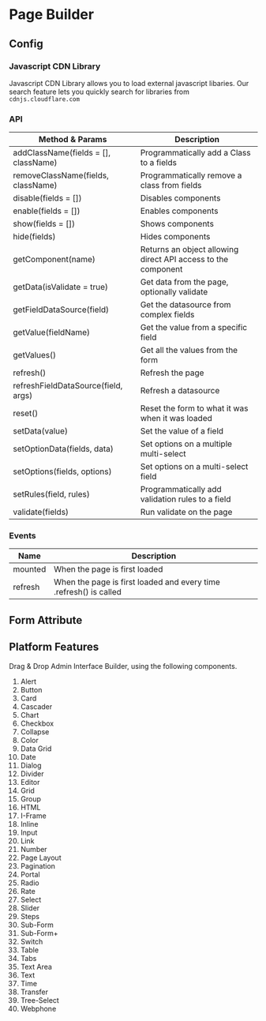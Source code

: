 # Page Builder

## Config

### Javascript CDN Library

Javascript CDN Library allows you to load external javascript libaries. Our search feature lets you quickly search for libraries from `cdnjs.cloudflare.com`

### API

| Method & Params                          | Description                      |
|------------------------------------------|---------------------------------------------------------------|
| addClassName(fields = [], className)     | Programmatically add a Class to a fields                      |
| removeClassName(fields, className)       | Programmatically remove a class from fields                   |
| disable(fields = [])                     | Disables components                                           |
| enable(fields = [])                      | Enables components                                            |
| show(fields = [])                        | Shows components                                              |
| hide(fields)                             | Hides components                                              |
| getComponent(name)                       | Returns an object allowing direct API access to the component |
| getData(isValidate = true)               | Get data from the page, optionally validate                   |
| getFieldDataSource(field)                | Get the datasource from complex fields                        |
| getValue(fieldName)                      | Get the value from a specific field                           |
| getValues()                              | Get all the values from the form                              |
| refresh()                                | Refresh the page                                              |
| refreshFieldDataSource(field, args)      | Refresh a datasource                                          |
| reset()                                  | Reset the form to what it was when it was loaded              |
| setData(value)                           | Set the value of a field                                      |
| setOptionData(fields, data)              | Set options on a multiple multi-select                        |
| setOptions(fields, options)              | Set options on a multi-select field                           |
| setRules(field, rules)                   | Programmatically add validation rules to a field              |
| validate(fields)                         | Run validate on the page                                      |

### Events

| Name    | Description                                                       |
|---------|-------------------------------------------------------------------|
| mounted | When the page is first loaded                                     |
| refresh | When the page is first loaded and every time .refresh() is called |

## Form Attribute

## Platform Features

Drag & Drop Admin Interface Builder, using the following components.

1. Alert
2. Button
3. Card
4. Cascader
5. Chart
6. Checkbox
7. Collapse
8. Color
9. Data Grid
10. Date
11. Dialog
12. Divider
13. Editor
14. Grid
15. Group
16. HTML
17. I-Frame
18. Inline
19. Input
20. Link
21. Number
22. Page Layout
23. Pagination
24. Portal
25. Radio
26. Rate
27. Select
28. Slider
29. Steps
30. Sub-Form
31. Sub-Form+
32. Switch
33. Table
34. Tabs
35. Text Area
36. Text
37. Time
38. Transfer
39. Tree-Select
40. Webphone

